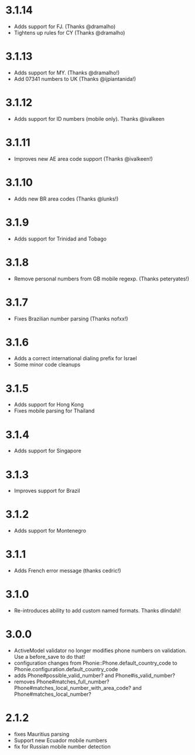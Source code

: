 3.1.14
======

* Adds support for FJ. (Thanks @dramalho)
* Tightens up rules for CY (Thanks @dramalho)

3.1.13
======

* Adds support for MY. (Thanks @dramalho!)
* Add 07341 numbers to UK (Thanks @ijpiantanida!)

3.1.12
======

* Adds support for ID numbers (mobile only). Thanks @ivalkeen

3.1.11
======

* Improves new AE area code support (Thanks @ivalkeen!)

3.1.10
======

* Adds new BR area codes (Thanks @lunks!)

3.1.9
=====

* Adds support for Trinidad and Tobago

3.1.8
=====

* Remove personal numbers from GB mobile regexp. (Thanks peteryates!)

3.1.7
=====

* Fixes Brazilian number parsing (Thanks nofxx!)

3.1.6
=====

* Adds a correct international dialing prefix for Israel
* Some minor code cleanups

3.1.5
=====

* Adds support for Hong Kong
* Fixes mobile parsing for Thailand

3.1.4
=====

* Adds support for Singapore

3.1.3
=====

* Improves support for Brazil

3.1.2
=====

* Adds support for Montenegro

3.1.1
=====

* Adds French error message (thanks cedric!)

3.1.0
=====

* Re-introduces ability to add custom named formats. Thanks dlindahl!

3.0.0
=====

* ActiveModel validator no longer modifies phone numbers on validation. Use a before_save to do that!
* configuration changes from Phonie::Phone.default_country_code to Phonie.configuration.default_country_code
* adds Phone#possible_valid_number? and Phone#is_valid_number?
* removes Phone#matches_full_number? Phone#matches_local_number_with_area_code? and Phone#matches_local_number?

2.1.2
=====

* fixes Mauritius parsing
* Support new Ecuador mobile numbers
* fix for Russian mobile number detection
